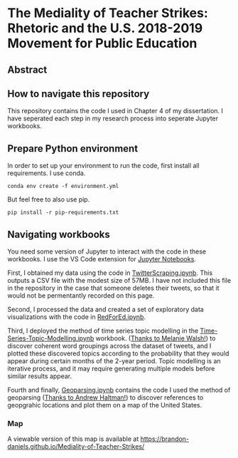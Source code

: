 # The Mediality of Teacher Strikes: Rhetoric and the U.S. 2018-2019 Movement for Public Education
## Abstract

## How to navigate this repository
This repository contains the code I used in Chapter 4 of my dissertation. I have seperated each step in my research process into seperate Jupyter workbooks. 

## Prepare Python environment 
In order to set up your environment to run the code, first install all requirements. I use conda. 

`
conda env create -f environment.yml
`

But feel free to also use pip.

`
pip install -r pip-requirements.txt
`
## Navigating workbooks
You need some version of Jupyter to interact with the code in these workbooks. I use the VS Code extension for [Jupyter Notebooks](https://code.visualstudio.com/docs/datascience/jupyter-notebooks).

First, I obtained my data using the code in [TwitterScraping.ipynb](https://github.com/brandon-daniels/Mediality-of-Teacher-Strikes/blob/main/TwitterScraping.ipynb). This outputs a CSV file with the modest size of 57MB. I have not included this file in the repository in the case that someone deletes their tweets, so that it would not be permentantly recorded on this page. 

Second, I processed the data and created a set of exploratory data visualizations with the code in [RedForEd.ipynb](https://github.com/brandon-daniels/Mediality-of-Teacher-Strikes/blob/main/RedforEd.ipynb). 

Third, I deployed the method of time series topic modelling in the [Time-Series-Topic-Modelling.ipynb](https://github.com/brandon-daniels/Mediality-of-Teacher-Strikes/blob/main/Time-Series-Modelling.ipynb) workbook. ([Thanks to Melanie Walsh!](https://melaniewalsh.github.io/Intro-Cultural-Analytics/05-Text-Analysis/11-Topic-Modeling-Time-Series.html)) to discover coherent word groupings across the dataset of tweets, and I plotted these discovered topics according to the probability that they would appear during certain months of the 2-year period. Topic modelling is an iterative process, and it may require generating multiple models before similar results appear. 

Fourth and finally, [Geoparsing.ipynb](https://github.com/brandon-daniels/Mediality-of-Teacher-Strikes/blob/main/Geoparsing.ipynb) contains the code I used the method of geoparsing ([Thanks to Andrew Haltman!](https://github.com/openeventdata/mordecai)) to discover references to geopgrahic locations and plot them on a map of the United States. 

### Map
A viewable version of this map is available at https://brandon-daniels.github.io/Mediality-of-Teacher-Strikes/
